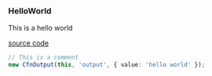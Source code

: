 ### HelloWorld
This is a hello world 

[source code](src/stacks/S001-helloworld.ts)
```ts
// This is a comment
new CfnOutput(this, 'output', { value: 'hello world' });
```

